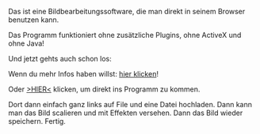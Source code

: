 <!--
.. title: nexImage
.. slug: 34-neximage
.. date: 2007-03-20 17:37:40
.. tags: Internet
.. description: 
.. type: text
-->

Das ist eine Bildbearbeitungssoftware, die man direkt in seinem Browser benutzen kann.
<!-- TEASER_END -->

Das Programm funktioniert ohne zusätzliche Plugins, ohne ActiveX und ohne Java!

Und jetzt gehts auch schon los:

Wenn du mehr Infos haben willst: [hier klicken](http://neximage.com/de/home/)!

Oder [>HIER<](http://demo.neximage.ch/) klicken, um direkt ins Programm zu kommen.

Dort dann einfach ganz links auf File und eine Datei hochladen.
Dann kann man das Bild scalieren und mit Effekten versehen.
Dann das Bild wieder speichern.
Fertig.
